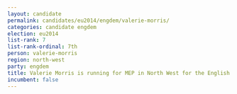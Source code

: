 ```yaml
---
layout: candidate
permalink: candidates/eu2014/engdem/valerie-morris/
categories: candidate engdem
election: eu2014
list-rank: 7
list-rank-ordinal: 7th
person: valerie-morris
region: north-west
party: engdem
title: Valerie Morris is running for MEP in North West for the English Democrats
incumbent: false
---
```

